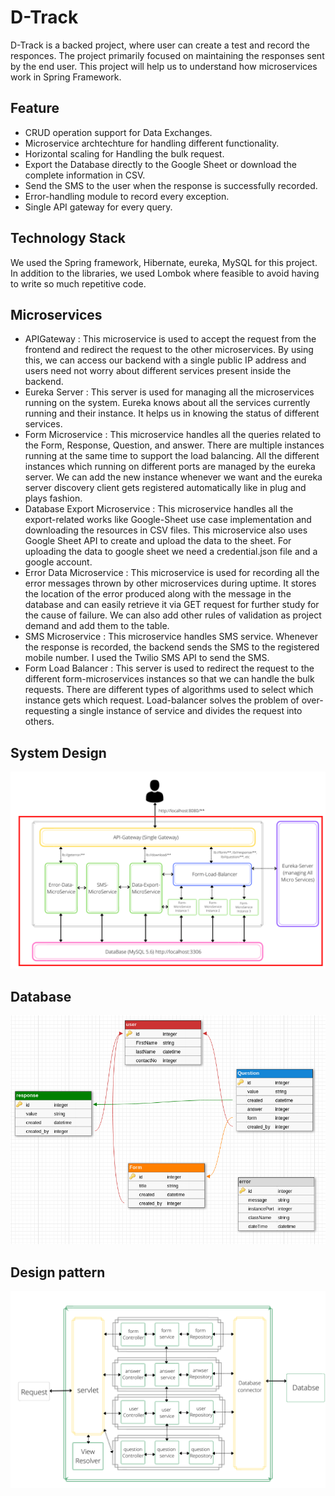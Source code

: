 D-Track
============
D-Track is a backed project, where user can create a test and record the responces. The project primarily focused on maintaining the responses sent by the end user. This project will help us to understand how microservices work in Spring Framework.

Feature
------------
* CRUD operation support for Data Exchanges. 
* Microservice archtechture for handling different functionality.
* Horizontal scaling for Handling the bulk request. 
* Export the Database directly to the Google Sheet or download the complete information in CSV. 
* Send the SMS to the user when the response is successfully recorded. 
* Error-handling module to record every exception. 
* Single API gateway for every query.


Technology Stack
---------------
We used the Spring framework, Hibernate, eureka, MySQL for this project. In addition to the libraries, we used Lombok where feasible to avoid having to write so much repetitive code. 

Microservices
--------------
* APIGateway : This microservice is used to accept the request from the frontend and redirect the request to the other microservices. By using this, we can access our backend with a single public IP address and users need not worry about different services present inside the backend.
* Eureka Server : This server is used for managing all the microservices running on the system. Eureka knows about all the services currently running and their instance. It helps us in knowing the status of different services.
* Form Microservice : This microservice handles all the queries related to the Form, Response, Question, and answer. There are multiple instances running at the same time to support the load balancing. All the different instances which running on different ports are managed by the eureka server. We can add the new instance whenever we want and the eureka server discovery client gets registered automatically like in plug and plays fashion.
* Database Export Microservice : This microservice handles all the export-related works like Google-Sheet use case implementation and downloading the resources in CSV files. This microservice also uses Google Sheet API to create and upload the data to the sheet. For uploading the data to google sheet we need a credential.json file and a google account.
* Error Data Microservice : This microservice is used for recording all the error messages thrown by other microservices during uptime. It stores the location of the error produced along with the message in the database and can easily retrieve it via GET request for further study for the cause of failure. We can also add other rules of validation as project demand and add them to the table.
* SMS Microservice : This microservice handles SMS service. Whenever the response is recorded, the backend sends the SMS to the registered mobile number. I used the Twilio SMS API to send the SMS.
* Form Load Balancer : This server is used to redirect the request to the different form-microservices instances so that we can handle the bulk requests. There are different types of algorithms used to select which instance gets which request. Load-balancer solves the problem of over-requesting a single instance of service and divides the request into others.

System Design 
---------
<img src="images/system.png">

Database
-------------
<img src="images/data.png">

Design pattern
----------------
<img src="images/mvc.png">
